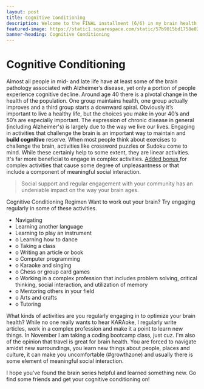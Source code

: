```yaml
---
layout: post
title: Cognitive Conditioning
description: Welcome to the FINAL installment (6/6) in my brain health series! In my first post, I explained that lifestyle choices can prevent up to 90% of Alzheimer's cases.  For the 10% of cases that can't be prevented due to very strong genetic risk (such as in those that carry the APOE4 gene), lifestyle changes can delay presentation or progression of the disease by up to 15 years.
featured-image: https://static1.squarespace.com/static/57b9015bd1758e022c2f11a4/t/5b6f767b21c67c133d08d4d3/1534031501695/Botero?format=1500w
banner-heading: Cognitive Conditioning
---
```


# Cognitive Conditioning

Almost all people in mid- and late life have at least some of the brain pathology associated with Alzheimer’s disease, yet only a portion of people experience cognitive decline. Around age 40 there is a pivotal change in the health of the population. One group maintains health, one group actually improves and a third group starts a downward spiral. Obviously it’s important to live a healthy life, but the choices you make in your 40’s and 50’s are especially important. The expression of chronic disease in general (including Alzheimer's) is largely due to the way we live our lives. Engaging in activities that challenge the brain is an important way to maintain and **build cognitive** reserve. When most people think about exercises to challenge the brain, activities like crossword puzzles or Sudoku come to mind. While these certainly help to some extent, they are linear activities. It's far more beneficial to engage in complex activities. [Added bonus ](/2018/09/24/Podcast-Alert.html)for complex activities that cause some degree of unpleasantness or that include a component of meaningful social interaction.

> Social support and regular engagement with your community has an undeniable impact on the way your brain ages.

Cognitive Conditioning Regimen Want to work out your brain? Try engaging regularly in some of these activities.

* Navigating
* Learning another language
* Learning to play an instrument
* o Learning how to dance
* o Taking a class
* o Writing an article or book
* o Computer programming
* o Karaoke and singing
* o Chess or group card games
* o Working in a complex profession that includes problem solving, critical thinking, social interaction, and utilization of memory
* o Mentoring others in your field
* o Arts and crafts
* o Tutoring

What kinds of activities are you regularly engaging in to optimize your brain health? While no one really wants to hear KARAoke, I regularly write articles, work in a complex profession and make it a point to learn new things. In November I am taking a coding bootcamp class, just cuz. I'm also of the opinion that travel is great for brain health. You are forced to navigate amidst new surroundings, you learn new things about people, places and culture, it can make you uncomfortable (#growthzone) and usually there is some element of meaningful social interaction.

I hope you've found the brain series helpful and learned something new. Go find some friends and get your cognitive conditioning on!